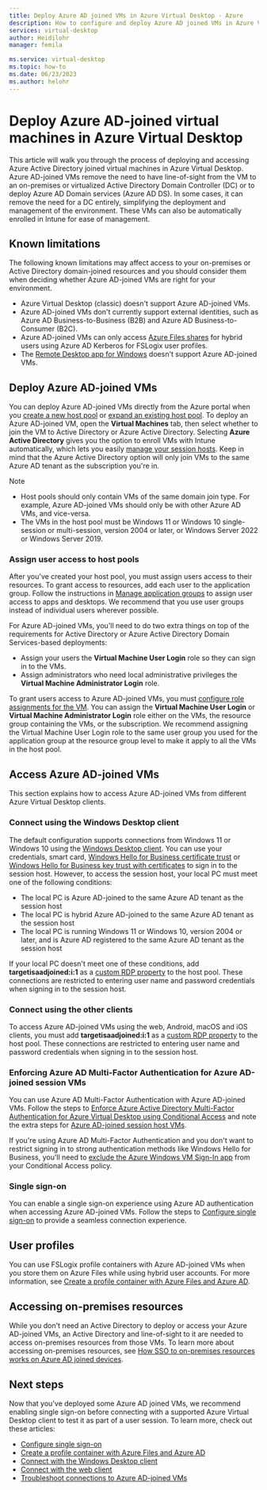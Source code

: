 ```yaml
---
title: Deploy Azure AD joined VMs in Azure Virtual Desktop - Azure
description: How to configure and deploy Azure AD joined VMs in Azure Virtual Desktop.
services: virtual-desktop
author: Heidilohr
manager: femila

ms.service: virtual-desktop
ms.topic: how-to
ms.date: 06/23/2023
ms.author: helohr
---
```


# Deploy Azure AD-joined virtual machines in Azure Virtual Desktop

This article will walk you through the process of deploying and accessing Azure Active Directory joined virtual machines in Azure Virtual Desktop. Azure AD-joined VMs remove the need to have line-of-sight from the VM to an on-premises or virtualized Active Directory Domain Controller (DC) or to deploy Azure AD Domain services (Azure AD DS). In some cases, it can remove the need for a DC entirely, simplifying the deployment and management of the environment. These VMs can also be automatically enrolled in Intune for ease of management.

## Known limitations

The following known limitations may affect access to your on-premises or Active Directory domain-joined resources and you should consider them when deciding whether Azure AD-joined VMs are right for your environment.

- Azure Virtual Desktop (classic) doesn't support Azure AD-joined VMs.
- Azure AD-joined VMs don't currently support external identities, such as Azure AD Business-to-Business (B2B) and Azure AD Business-to-Consumer (B2C).
- Azure AD-joined VMs can only access [Azure Files shares](create-profile-container-azure-ad.md) for hybrid users using Azure AD Kerberos for FSLogix user profiles.
- The [Remote Desktop app for Windows](users/connect-microsoft-store.md) doesn't support Azure AD-joined VMs.

## Deploy Azure AD-joined VMs

You can deploy Azure AD-joined VMs directly from the Azure portal when you [create a new host pool](create-host-pools-azure-marketplace.md) or [expand an existing host pool](expand-existing-host-pool.md). To deploy an Azure AD-joined VM, open the **Virtual Machines** tab, then select whether to join the VM to Active Directory or Azure Active Directory. Selecting **Azure Active Directory** gives you the option to enroll VMs with Intune automatically, which lets you easily [manage your session hosts](management.md). Keep in mind that the Azure Active Directory option will only join VMs to the same Azure AD tenant as the subscription you're in.

> [!NOTE]
> - Host pools should only contain VMs of the same domain join type. For example, Azure AD-joined VMs should only be with other Azure AD VMs, and vice-versa.
> - The VMs in the host pool must be Windows 11 or Windows 10 single-session or multi-session, version 2004 or later, or Windows Server 2022 or Windows Server 2019.

### Assign user access to host pools

After you've created your host pool, you must assign users access to their resources. To grant access to resources, add each user to the application group. Follow the instructions in [Manage application groups](manage-app-groups.md) to assign user access to apps and desktops. We recommend that you use user groups instead of individual users wherever possible.

For Azure AD-joined VMs, you'll need to do two extra things on top of the requirements for Active Directory or Azure Active Directory Domain Services-based deployments:  

- Assign your users the **Virtual Machine User Login** role so they can sign in to the VMs.
- Assign administrators who need local administrative privileges the **Virtual Machine Administrator Login** role.

To grant users access to Azure AD-joined VMs, you must [configure role assignments for the VM](../active-directory/devices/howto-vm-sign-in-azure-ad-windows.md#configure-role-assignments-for-the-vm). You can assign the **Virtual Machine User Login** or **Virtual Machine Administrator Login** role either on the VMs, the resource group containing the VMs, or the subscription. We recommend assigning the Virtual Machine User Login role to the same user group you used for the application group at the resource group level to make it apply to all the VMs in the host pool.

## Access Azure AD-joined VMs

This section explains how to access Azure AD-joined VMs from different Azure Virtual Desktop clients.

### Connect using the Windows Desktop client

The default configuration supports connections from Windows 11 or Windows 10 using the [Windows Desktop client](users/connect-windows.md). You can use your credentials, smart card, [Windows Hello for Business certificate trust](/windows/security/identity-protection/hello-for-business/hello-hybrid-cert-trust) or [Windows Hello for Business key trust with certificates](/windows/security/identity-protection/hello-for-business/hello-deployment-rdp-certs) to sign in to the session host. However, to access the session host, your local PC must meet one of the following conditions:

- The local PC is Azure AD-joined to the same Azure AD tenant as the session host
- The local PC is hybrid Azure AD-joined to the same Azure AD tenant as the session host
- The local PC is running Windows 11 or Windows 10, version 2004 or later, and is Azure AD registered to the same Azure AD tenant as the session host

If your local PC doesn't meet one of these conditions, add **targetisaadjoined:i:1** as a [custom RDP property](customize-rdp-properties.md) to the host pool. These connections are restricted to entering user name and password credentials when signing in to the session host.

### Connect using the other clients

To access Azure AD-joined VMs using the web, Android, macOS and iOS clients, you must add **targetisaadjoined:i:1** as a [custom RDP property](customize-rdp-properties.md) to the host pool. These connections are restricted to entering user name and password credentials when signing in to the session host.

### Enforcing Azure AD Multi-Factor Authentication for Azure AD-joined session VMs

You can use Azure AD Multi-Factor Authentication with Azure AD-joined VMs. Follow the steps to [Enforce Azure Active Directory Multi-Factor Authentication for Azure Virtual Desktop using Conditional Access](set-up-mfa.md) and note the extra steps for [Azure AD-joined session host VMs](set-up-mfa.md#azure-ad-joined-session-host-vms).

If you're using Azure AD Multi-Factor Authentication and you don't want to restrict signing in to strong authentication methods like Windows Hello for Business, you'll need to [exclude the Azure Windows VM Sign-In app](../active-directory/devices/howto-vm-sign-in-azure-ad-windows.md#mfa-sign-in-method-required) from your Conditional Access policy.

### Single sign-on

You can enable a single sign-on experience using Azure AD authentication when accessing Azure AD-joined VMs. Follow the steps to [Configure single sign-on](configure-single-sign-on.md) to provide a seamless connection experience.

## User profiles

You can use FSLogix profile containers with Azure AD-joined VMs when you store them on Azure Files while using hybrid user accounts. For more information, see [Create a profile container with Azure Files and Azure AD](create-profile-container-azure-ad.md).

## Accessing on-premises resources

While you don't need an Active Directory to deploy or access your Azure AD-joined VMs, an Active Directory and line-of-sight to it are needed to access on-premises resources from those VMs. To learn more about accessing on-premises resources, see [How SSO to on-premises resources works on Azure AD joined devices](../active-directory/devices/azuread-join-sso.md).

## Next steps

Now that you've deployed some Azure AD joined VMs, we recommend enabling single sign-on before connecting with a supported Azure Virtual Desktop client to test it as part of a user session. To learn more, check out these articles:

- [Configure single sign-on](configure-single-sign-on.md)
- [Create a profile container with Azure Files and Azure AD](create-profile-container-azure-ad.md)
- [Connect with the Windows Desktop client](users/connect-windows.md)
- [Connect with the web client](users/connect-web.md)
- [Troubleshoot connections to Azure AD-joined VMs](troubleshoot-azure-ad-connections.md)
